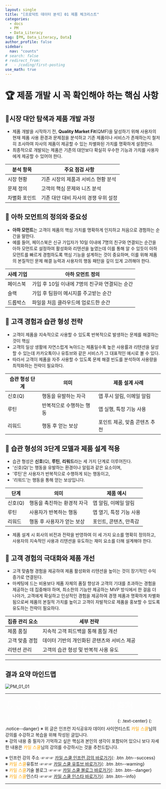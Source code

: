 ```yaml
---
layout: single
title: "[프로덕트 데이터 분석] 01 제품 체크리스트"
categories:
  - docs
  - PM
  - Data_Literacy
tag: [PM, Data_Literacy, Data]
author_profile: false
sidebar:
  nav: "counts"
# search: false
# redirect_from:
#   - /coding/first-posting
use_math: true
---
```


# 🏆 제품 개발 시 꼭 확인해야 하는 핵심 사항

## 🥮시장 대안 탐색과 제품 개발 과정

- 제품 개발을 시작하기 전, **Quality Market Fit**(QMF)을 달성하기 위해 사용자의 현재 제품 사용 환경과 문제점을 분석하고 기존 제품이나 서비스가 존재하는지 철저히 조사하여 자사의 제품이 제공할 수 있는 차별화된 가치를 명확하게 설정한다.
- 최종적으로 개발되는 제품은 기존의 대안보다 확실히 우수한 기능과 가치를 사용자에게 제공할 수 있어야 한다.

| 분석 항목     | 주요 점검 사항                       |
| ------------- | ------------------------------------ |
| 시장 현황     | 기존 시장의 제품과 서비스 현황 분석  |
| 문제 정의     | 고객의 핵심 문제와 니즈 분석         |
| 차별화 포인트 | 기존 대안 대비 자사의 경쟁 우위 설정 |

## 🥮 아하 모먼트의 정의와 중요성

- **아하 모먼트**는 고객이 제품의 핵심 가치를 명확하게 인지하고 처음으로 경험하는 순간을 말한다.
- 예를 들어, 페이스북은 신규 가입자가 10일 이내에 7명의 친구와 연결되는 순간을 아하 모먼트로 설정하여 활성화와 리텐션을 높였는데 이를 통해 알 수 있듯이 아하 모먼트를 빠르게 경험하도록 핵심 기능을 설계하는 것이 중요하며, 이를 위해 제품의 본질적인 문제 해결 능력과 사용자의 행동 패턴을 깊이 있게 고려해야 한다.

| 사례 기업 | 아하 모먼트 정의                               |
| --------- | ---------------------------------------------- |
| 페이스북  | 가입 후 10일 이내에 7명의 친구와 연결되는 순간 |
| 슬랙      | 가입 후 팀원이 메시지를 주고받는 순간          |
| 드롭박스  | 파일을 처음 클라우드에 업로드한 순간           |

## 🥮 고객 경험과 습관 형성 전략

- 고객이 제품을 지속적으로 사용할 수 있도록 반복적으로 발생하는 문제를 해결하는 것이 핵심
- 고객의 일상 생활에 자연스럽게 녹아드는 제품일수록 높은 사용률과 리텐션을 달성할 수 있는데 카카오톡이나 유튜브와 같은 서비스가 그 대표적인 예시로 볼 수 있다.
- 따라서 고객이 제품을 자주 사용할 수 있도록 문제 해결 빈도를 분석하여 사용량을 최적화하는 전략이 필요하다.

| 습관 형성 단계 | 의미                     | 제품 설계 사례                |
| -------------- | ------------------------ | ----------------------------- |
| 신호(Q)        | 행동을 유발하는 자극     | 앱 푸시 알림, 이메일 알림     |
| 루틴           | 반복적으로 수행하는 행동 | 앱 실행, 특정 기능 사용       |
| 리워드         | 행동 후 얻는 보상        | 포인트 제공, 맞춤 콘텐츠 추천 |

## 🥮 습관 형성의 3단계 모델과 제품 설계 적용

- 습관 형성은 **신호**(Q), **루틴**, **리워드**라는 세 가지 단계로 이루어진다.
- '신호(Q)'는 행동을 유발하는 환경이나 알림과 같은 요소이며,
- '루틴'은 사용자가 반복적으로 수행하게 되는 행동이고,
- '리워드'는 행동을 통해 얻는 보상입니다.

| 단계    | 의미                        | 제품 예시               |
| ------- | --------------------------- | ----------------------- |
| 신호(Q) | 행동을 촉진하는 환경적 자극 | 앱 알림, 이메일 알림    |
| 루틴    | 사용자가 반복하는 행동      | 앱 열기, 특정 기능 사용 |
| 리워드  | 행동 후 사용자가 얻는 보상  | 포인트, 콘텐츠, 만족감  |

- 제품 설계 시 회사의 비전과 전략을 반영하여 이 세 가지 요소를 명확히 정의하고, 사용자의 지속적인 사용과 리텐션을 유도하는 재미 요소를 더해 설계해야 한다.

## 🥮 고객 경험의 극대화와 제품 개선

- 고객 맞춤형 경험을 제공하여 제품 활성화와 리텐션을 높이는 것이 장기적인 수익 증가로 연결된다.
- 마케팅에 드는 비용보다 제품 자체의 품질 향상과 고객의 기대를 초과하는 경험을 제공하는 데 집중해야 하며, 최소한의 기능만 제공하는 MVP 방식에서 한 걸음 더 나아가, 고객에게 확실하고 인상적인 경험을 제공하여 경쟁 제품과 명확하게 차별화됨으로써 제품의 본질적 가치를 높이고 고객이 자발적으로 제품을 홍보할 수 있도록 유도하는 전략이 필요하다.

| 집중 관리 요소 | 세부 전략                                   |
| -------------- | ------------------------------------------- |
| 제품 품질      | 지속적 고객 피드백을 통해 품질 개선         |
| 고객 맞춤 경험 | 데이터 기반의 개인화된 콘텐츠와 서비스 제공 |
| 리텐션 관리    | 고객의 습관 형성 및 반복적 사용 유도        |

---

## 결과 요약 마인드맵

![PM_01_01]({{site.url}}/images/2025-03-25-PM/01_01.png)

---

<a style="font-size:30px; color: white;">⇩⇩⇩⇩⇩⇩⇩⇩⇩⇩⇩⇩출처⇩⇩⇩⇩⇩⇩⇩⇩⇩⇩⇩⇩</a>
{: .text-center}
{: .notice--danger}
※ 위 글은 인프런 지식공유자 데이터 사이언티스트 <a style="color: orange;">카일 스쿨</a>님의 강의를 수강하고 복습을 위해 작성된 글입니다.<br>
※ 강의 내용 중 필자가 기억하고 싶은 핵심과 본인의 생각이 포함되어 있으니 보다 자세한 내용은 <a style="color: orange;">카일 스쿨</a>님의 강의를 수강하시는 것을 추천드립니다. <br>

※ 인프런 강의 주소 ☞☞☞ [카일 스쿨 인프런 강의 바로가기](https://www.inflearn.com/course/pm-%EB%8D%B0%EC%9D%B4%ED%84%B0-%EB%A6%AC%ED%84%B0%EB%9F%AC%EC%8B%9C){: .btn .btn--success}<br>
※ <a style="color: orange;">카일 스쿨</a>유튜브 ☞☞☞ [카일 스쿨 유튜브 바로가기](https://www.youtube.com/c/kyleschool){: .btn .btn--warning}<br>
※ <a style="color: orange;">카일 스쿨</a>기술 블로그 ☞☞☞ [카일 스쿨 블로그 바로가기](https://zzsza.github.io/){: .btn .btn--danger}<br>
※ <a style="color: orange;">카일 스쿨</a>인스타 ☞☞☞ [카일 스쿨 인스타 바로가기](https://www.instagram.com/data.scientist/){: .btn .btn--info}

---
